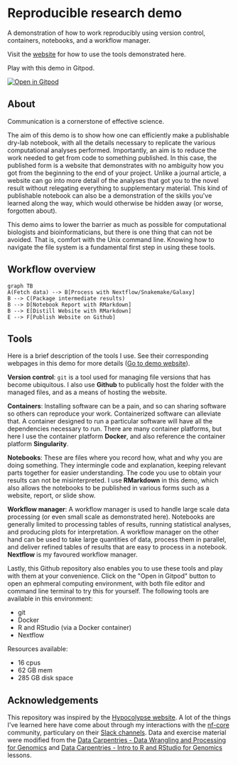# Reproducible research demo

A demonstration of how to work reproducibly using version control, containers, notebooks, and a workflow manager.

Visit the [website](https://mahesh-panchal.github.io/reproducible-research/) for how to use the tools demonstrated here.

Play with this demo in Gitpod.

[![Open in Gitpod](https://gitpod.io/button/open-in-gitpod.svg)](https://gitpod.io/#https://github.com/sateeshperi/reproducible-research.git)

## About

Communication is a cornerstone of effective science.

The aim of this demo is to show how one can efficiently make a publishable dry-lab notebook, with all the details
necessary to replicate the various computational analyses performed. Importantly, an aim is to reduce the work 
needed to get from code to something published. In this case, the published form is a website that demonstrates
with no ambiguity how you got from the beginning to the end of your project. Unlike a journal article, a website
can go into more detail of the analyses that got you to the novel result without relegating everything to
supplementary material. This kind of publishable notebook can also be a demonstration of the skills you've 
learned along the way, which would otherwise be hidden away (or worse, forgotten about).

This demo aims to lower the barrier as much as possible for computational biologists and bioinformaticians, 
but there is one thing that can not be avoided. That is, comfort with the Unix command line. Knowing how to 
navigate the file system is a fundamental first step in using these tools. 

## Workflow overview

```mermaid
graph TB
A(Fetch data) --> B[Process with Nextflow/Snakemake/Galaxy]
B --> C(Package intermediate results)
B --> D[Notebook Report with RMarkdown]
B --> E[Distill Website with RMarkdown]
E --> F[Publish Website on Github]
```

## Tools

Here is a brief description of the tools I use. See their corresponding webpages in this demo for more details 
([Go to demo website](https://mahesh-panchal.github.io/reproducible-research/)). 

**Version control**: `git` is a tool used for managing file versions that has become ubiquitous. I also use **Github**
to publically host the folder with the managed files, and as a means of hosting the website. 

**Containers**: Installing software can be a pain, and so can sharing software so others can reproduce your work. 
Containerized software can alleviate that. A container designed to run a particular software will have all 
the dependencies necessary to run. There are many container platforms, but here I use the container platform 
**Docker**, and also reference the container platform **Singularity**.

**Notebooks**: These are files where you record how, what and why you are doing something. They intermingle
code and explanation, keeping relevant parts together for easier understanding. The code you use to 
obtain your results can not be misinterpreted. I use **RMarkdown** in this demo, which also allows the notebooks
to be published in various forms such as a website, report, or slide show. 

**Workflow manager**: A workflow manager is used to handle large scale data processing (or even small scale
as demonstrated here). Notebooks are generally limited to processing tables of results, running statistical 
analyses, and producing plots for interpretation. A workflow manager on the other hand can be used to take 
large quantities of data, process them in parallel, and deliver refined tables of results that are easy to 
process in a notebook. **Nextflow** is my favoured workflow manager.

Lastly, this Github repository also enables you to use these tools and play with them at your convenience.
Click on the "Open in Gitpod" button to open an ephmeral computing environment, with both file editor and 
command line terminal to try this for yourself. The following tools are available in this environment:

- git
- Docker
- R and RStudio (via a Docker container)
- Nextflow

Resources available:
- 16 cpus
- 62 GB mem
- 285 GB disk space

## Acknowledgements

This repository was inspired by the [Hypocolypse website](https://hypocolypse.github.io/).
A lot of the things I've learned here have come about through my interactions with the 
[nf-core](https://nf-co.re/) community, particulary on their [Slack channels](https://nf-co.re/join/slack).
Data and exercise material were modified from the 
[Data Carpentries - Data Wrangling and Processing for Genomics](https://datacarpentry.org/wrangling-genomics/) and 
[Data Carpentries - Intro to R and RStudio for Genomics](https://datacarpentry.org/genomics-r-intro/) lessons.
